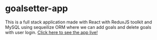 # goalsetter-app

This is a full stack application made with React with ReduxJS toolkit and MySQL using sequeilize ORM where we can add goals and delete goals with user login. <a href="https://goal-setterr.netlify.app/"> Click here to see the app live! </a>
